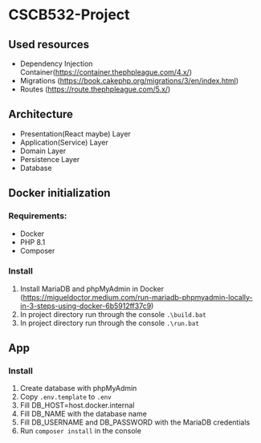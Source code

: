 # CSCB532-Project

## Used resources

- Dependency Injection Container(https://container.thephpleague.com/4.x/)
- Migrations (https://book.cakephp.org/migrations/3/en/index.html)
- Routes (https://route.thephpleague.com/5.x/)

## Architecture

- Presentation(React maybe) Layer
- Application(Service) Layer
- Domain Layer
- Persistence Layer
- Database

## Docker initialization

### Requirements:

- Docker
- PHP 8.1
- Composer

### Install

1. Install MariaDB and phpMyAdmin in Docker
   (https://migueldoctor.medium.com/run-mariadb-phpmyadmin-locally-in-3-steps-using-docker-6b5912ff37c9)
2. In project directory run through the console ```.\build.bat```
3. In project directory run through the console ```.\run.bat```

## App

### Install

1. Create database with phpMyAdmin
2. Copy ```.env.template``` to ```.env```
3. Fill DB_HOST=host.docker.internal
4. Fill DB_NAME with the database name
5. Fill DB_USERNAME and DB_PASSWORD with the MariaDB credentials
6. Run ```composer install``` in the console
